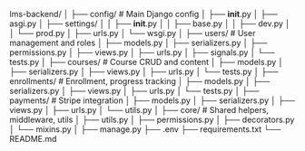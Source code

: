 lms-backend/
│
├── config/                       # Main Django config
│   ├── __init__.py
│   ├── asgi.py
│   ├── settings/
│   │   ├── __init__.py
│   │   ├── base.py
│   │   ├── dev.py
│   │   └── prod.py
│   ├── urls.py
│   └── wsgi.py
│
├── users/                        # User management and roles
│   ├── models.py
│   ├── serializers.py
│   ├── permissions.py
│   ├── views.py
│   ├── urls.py
│   ├── signals.py
│   └── tests.py
│
├── courses/                      # Course CRUD and content
│   ├── models.py
│   ├── serializers.py
│   ├── views.py
│   ├── urls.py
│   └── tests.py
│
├── enrollments/                  # Enrollment, progress tracking
│   ├── models.py
│   ├── serializers.py
│   ├── views.py
│   ├── urls.py
│   └── tests.py
│
├── payments/                     # Stripe integration
│   ├── models.py
│   ├── serializers.py
│   ├── views.py
│   ├── urls.py
│   └── utils.py
│
├── core/                         # Shared helpers, middleware, utils
│   ├── utils.py
│   ├── permissions.py
│   ├── decorators.py
│   └── mixins.py
│
├── manage.py
├── .env
├── requirements.txt
└── README.md

